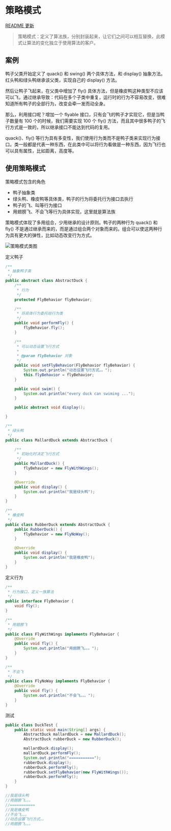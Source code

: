 # 策略模式

[README 更新](http://note.youdao.com/noteshare?id=42d82d71f96b6783e8b508d656e5e923&sub=6704926390124BC9A8ECB9FCC3495A89)

>策略模式：定义了算法族，分别封装起来，让它们之间可以相互替换，此模式让算法的变化独立于使用算法的客户。

## 案例

鸭子父类开始定义了 quack() 和 swing() 两个具体方法，和 display() 抽象方法。红头鸭和绿头鸭继承该父类，实现自己的 display() 方法。

然后让鸭子飞起来，在父类中增加了 fly() 具体方法，但是橡皮鸭这种类型不应该可以飞，通过继承导致：代码在多个子类中重复，运行时的行为不容易改变，很难知道所有鸭子的全部行为，改变会牵一发而动全身。

那么，利用接口呢？增加一个 flyable 接口，只有会飞的鸭子才实现它，但是当鸭子数量有 100 个的时候，我们需要实现 100 个 fly() 方法，而且其中很多鸭子的飞行方式是一致的，所以继承接口不能达到代码的复用。

quack()、fly() 等行为具有多变性，我们使用行为类而不是鸭子类来实现行为接口。类一般都是代表一种东西，在此类中可以将行为看做是一种东西，因为飞行也可以具有属性，比如距离，高度等。


## 使用策略模式

策略模式包含的角色

- 鸭子抽象类
- 绿头鸭、橡皮鸭等具体类，鸭子的行为将委托行为接口去执行
- 鸭子的飞、叫等行为接口
- 用翅膀飞、不会飞等行为具体实现，这里就是算法族

策略模式体现了多用组合，少用继承的设计原则。鸭子的两种行为 quack() 和 fly() 不是通过继承而来的，而是通过组合两个对象而来的。组合可以使这两种行为具有更大的弹性，比如动态改变行为方式。

![策略模式类图](https://note.youdao.com/yws/public/resource/fb63e88819e0de2bc8a59f7f002e0843/xmlnote/D0E392E88FBB4CA69CA6972787BEFFE8/12987)

定义鸭子

```java
/**
 * 抽象鸭子类
 */
public abstract class AbstractDuck {
    /**
     * 行为
     */
    protected FlyBehavior flyBehavior;

    /**
     * 将具体行为委托给行为类
     */
    public void performFly() {
        flyBehavior.fly();
    }

    /**
     * 可以动态设置飞行方式
     *
     * @param flyBehavior 对象
     */
    public void setFlyBehavior(FlyBehavior flyBehavior) {
        System.out.println("动态设置飞行方式。。");
        this.flyBehavior = flyBehavior;
    }

    public void swim() {
        System.out.println("every duck can swiming ...");
    }

    public abstract void display();

}


```

```java
/**
 * 绿头鸭
 */
public class MallardDuck extends AbstractDuck {

    /**
     * 初始化时决定飞行方式
     */
    public MallardDuck() {
        flyBehavior = new FlyWithWings();
    }

    @Override
    public void display() {
        System.out.println("我是绿头鸭");
    }
}
```

```java
/**
 * 橡皮鸭
 */
public class RubberDuck extends AbstractDuck {
    public RubberDuck() {
        flyBehavior = new FlyNoWay();
    }

    @Override
    public void display() {
        System.out.println("我是橡皮鸭");
    }
}
```

定义行为

```java
/**
 * 行为接口，定义一族算法
 */
public interface FlyBehavior {
    void fly();
}
```

```java
/**
 * 用翅膀飞
 */
public class FlyWithWings implements FlyBehavior {
    @Override
    public void fly() {
        System.out.println("用翅膀飞。。。");
    }
}
```

```java
/**
 * 不会飞
 */
public class FlyNoWay implements FlyBehavior {
    @Override
    public void fly() {
        System.out.println("不会飞。。。");
    }
}
```

测试

```java
public class DuckTest {
    public static void main(String[] args) {
        AbstractDuck mallardDuck = new MallardDuck();
        AbstractDuck rubberDuck = new RubberDuck();

        mallardDuck.display();
        mallardDuck.performFly();
        System.out.println("===========");
        rubberDuck.display();
        rubberDuck.performFly();
        rubberDuck.setFlyBehavior(new FlyWithWings());
        rubberDuck.performFly();
    }
}

//我是绿头鸭
//用翅膀飞。。。
//===========
//我是橡皮鸭
//不会飞。。。
//动态设置飞行方式。。
//用翅膀飞。。。

```